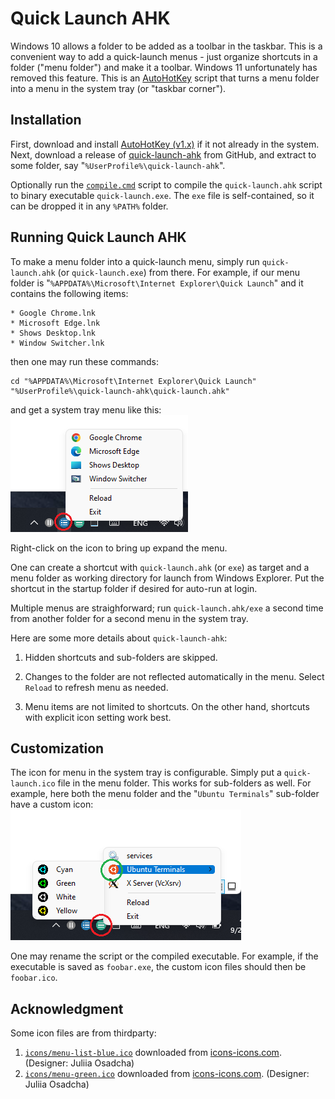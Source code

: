 # Quick Launch AHK #

[autohotkey]: https://www.autohotkey.com
[icon-menu-green]: https://icon-icons.com/icon/Menu-green/81507
[icon-menu-list-blue]: https://icon-icons.com/icon/menu-list/81519
[git-quick-launch-ahk]: https://github.com/plai2010/quick-launch-ahk.git
[quick-launch-ahk]: https://github.com/plai2010/quick-launch-ahk

Windows 10 allows a folder to be added as a toolbar in the taskbar.
This is a convenient way to add a quick-launch menus - just organize
shortcuts in a folder ("menu folder") and make it a toolbar.  Windows 11
unfortunately has removed this feature. This is an [AutoHotKey][autohotkey]
script that turns a menu folder into a menu in the system tray
(or "taskbar corner").

## Installation ##

First, download and install [AutoHotKey (v1.x)][autohotkey] if it not
already in the system. Next, download a release of
[quick-launch-ahk][quick-launch-ahk] from GitHub, and extract
to some folder, say "`%UserProfile%\quick-launch-ahk`".

Optionally run the [`compile.cmd`](compile.cmd) script to compile the
`quick-launch.ahk` script to binary executable `quick-launch.exe`.
The `exe` file is self-contained, so it can be dropped it in any `%PATH%`
folder.

## Running Quick Launch AHK ##

To make a menu folder into a quick-launch menu, simply run `quick-launch.ahk`
(or `quick-launch.exe`) from there. For example, if our
menu folder is "`%APPDATA%\Microsoft\Internet Explorer\Quick Launch`"
and it contains the following items:

	* Google Chrome.lnk
	* Microsoft Edge.lnk
	* Shows Desktop.lnk
	* Window Switcher.lnk

then one may run these commands:

	cd "%APPDATA%\Microsoft\Internet Explorer\Quick Launch"
	"%UserProfile%\quick-launch-ahk\quick-launch.ahk"

and get a system tray menu like this:
![`example-quick-launch.png`](doc/images/example-quick-launch.png)

Right-click on the icon to bring up expand the menu.

One can create a shortcut with `quick-launch.ahk` (or `exe`) as target and
a menu folder as working directory for launch from Windows Explorer. Put
the shortcut in the startup folder if desired for auto-run at login.

Multiple menus are straighforward; run `quick-launch.ahk/exe` a second
time from another folder for a second menu in the system tray.

Here are some more details about `quick-launch-ahk`:

1. Hidden shortcuts and sub-folders are skipped.

1. Changes to the folder are not reflected automatically in the menu.
Select `Reload` to refresh menu as needed.

1. Menu items are not limited to shortcuts. On the other hand, shortcuts
with explicit icon setting work best.

## Customization ##

The icon for menu in the system tray is configurable. Simply put
a `quick-launch.ico` file in the menu folder. This works for sub-folders
as well. For example, here both the menu folder and the "`Ubuntu Terminals`"
sub-folder have a custom icon:
![`example-demo.png`](doc/images/example-demo.png)

One may rename the script or the compiled executable. For example, if
the executable is saved as `foobar.exe`, the custom icon files should
then be `foobar.ico`.

## Acknowledgment ##

Some icon files are from thirdparty:

1. [`icons/menu-list-blue.ico`](icons/menu-list-blue.ico) downloaded
from [icons-icons.com][icon-menu-list-blue]. (Designer: Juliia Osadcha)
1. [`icons/menu-green.ico`](icons/menu-green.ico) downloaded
from [icons-icons.com][icon-menu-green]. (Designer: Juliia Osadcha)
